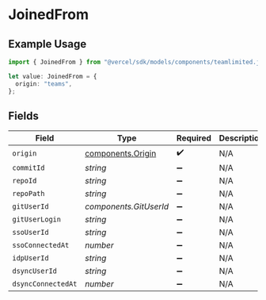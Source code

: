 # JoinedFrom

## Example Usage

```typescript
import { JoinedFrom } from "@vercel/sdk/models/components/teamlimited.js";

let value: JoinedFrom = {
  origin: "teams",
};
```

## Fields

| Field                                                  | Type                                                   | Required                                               | Description                                            |
| ------------------------------------------------------ | ------------------------------------------------------ | ------------------------------------------------------ | ------------------------------------------------------ |
| `origin`                                               | [components.Origin](../../models/components/origin.md) | :heavy_check_mark:                                     | N/A                                                    |
| `commitId`                                             | *string*                                               | :heavy_minus_sign:                                     | N/A                                                    |
| `repoId`                                               | *string*                                               | :heavy_minus_sign:                                     | N/A                                                    |
| `repoPath`                                             | *string*                                               | :heavy_minus_sign:                                     | N/A                                                    |
| `gitUserId`                                            | *components.GitUserId*                                 | :heavy_minus_sign:                                     | N/A                                                    |
| `gitUserLogin`                                         | *string*                                               | :heavy_minus_sign:                                     | N/A                                                    |
| `ssoUserId`                                            | *string*                                               | :heavy_minus_sign:                                     | N/A                                                    |
| `ssoConnectedAt`                                       | *number*                                               | :heavy_minus_sign:                                     | N/A                                                    |
| `idpUserId`                                            | *string*                                               | :heavy_minus_sign:                                     | N/A                                                    |
| `dsyncUserId`                                          | *string*                                               | :heavy_minus_sign:                                     | N/A                                                    |
| `dsyncConnectedAt`                                     | *number*                                               | :heavy_minus_sign:                                     | N/A                                                    |